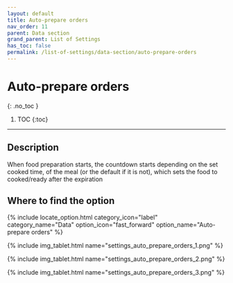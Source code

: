 ```yaml
---
layout: default
title: Auto-prepare orders
nav_order: 11
parent: Data section
grand_parent: List of Settings
has_toc: false
permalink: /list-of-settings/data-section/auto-prepare-orders
---
```


# Auto-prepare orders
{: .no_toc }

1. TOC
{:toc}

---

## Description
When food preparation starts, the countdown starts depending on the set cooked time, of the meal (or the default if it is not), which sets the food to cooked/ready after the expiration

## Where to find the option
{% include locate_option.html category_icon="label" category_name="Data" option_icon="fast_forward" option_name="Auto-prepare orders" %}

{% include img_tablet.html name="settings_auto_prepare_orders_1.png" %}

{% include img_tablet.html name="settings_auto_prepare_orders_2.png" %}

{% include img_tablet.html name="settings_auto_prepare_orders_3.png" %}
